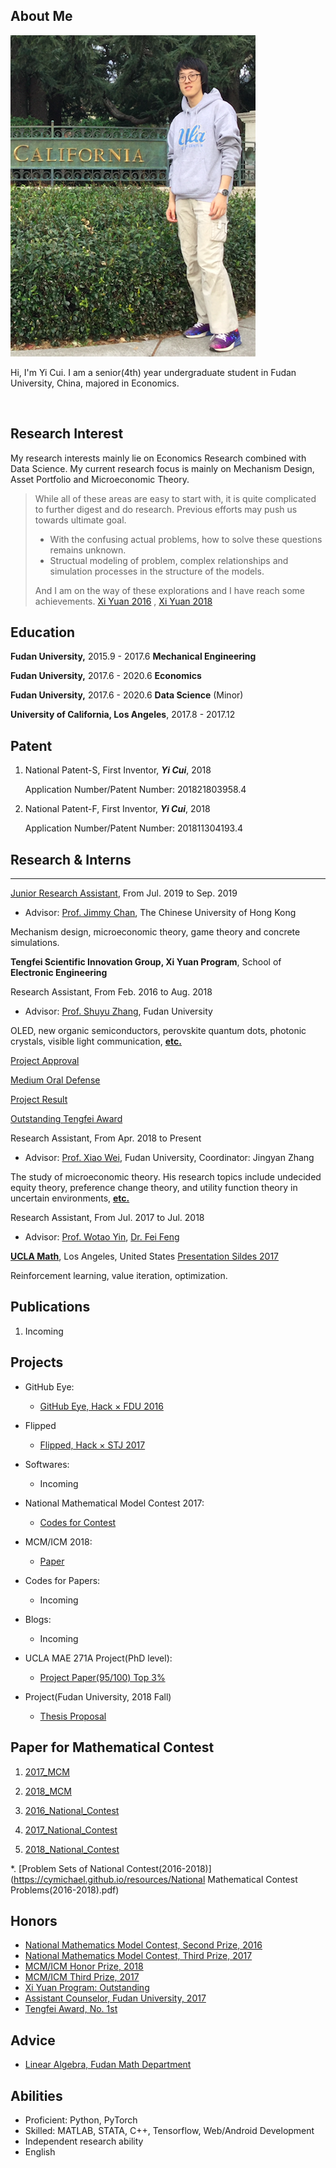 ## About Me

<img class="profile-picture" src="self1.jpg">

Hi, I'm Yi Cui. I am a senior(4th) year undergraduate student in Fudan University, China, majored in Economics. 

<br>

## Research Interest

My research interests mainly lie on Economics Research combined with Data Science. My current research focus is mainly on Mechanism Design, Asset Portfolio and Microeconomic Theory. 

> While all of these areas are easy to start with, it is quite complicated to further digest and do research. Previous efforts may push us towards ultimate goal.
> - With the confusing actual problems, how to solve these questions remains unknown.
> - Structual modeling of problem, complex relationships and simulation processes in the structure of the models.
>
> And I am on the way of these explorations and I have reach some achievements. [Xi Yuan 2016](http://www.fdurop.fudan.edu.cn/projDetail.php?gk=6235&sk=7303&st=3) , [Xi Yuan 2018](http://www.fdurop.fudan.edu.cn/projDetail.php?gk=6818&sk=7303&st=1)

## Education

<b>Fudan University,</b> 2015.9 - 2017.6  <b>Mechanical Engineering</b>

<b>Fudan University,</b> 2017.6 - 2020.6  <b>Economics</b>

<b>Fudan University,</b> 2017.6 - 2020.6  <b>Data Science</b> (Minor)

<b>University of California, Los Angeles</b>, 2017.8 - 2017.12

## Patent

1. National Patent-S, First Inventor, ***Yi Cui***, 2018

   Application Number/Patent Number: 201821803958.4

2. National Patent-F, First Inventor, ***Yi Cui***, 2018

   Application Number/Patent Number: 201811304193.4

## Research & Interns

---

[Junior Research Assistant](https://aims.cuhk.edu.hk/converis/portal/Person/97321951?auxfun=&lang=zh_HK), From Jul. 2019 to Sep. 2019

- Advisor: [Prof. Jimmy Chan](https://jimmyhingchan.weebly.com/), The Chinese University of Hong Kong

Mechanism design, microeconomic theory, game theory and concrete simulations.



<b>Tengfei Scientific Innovation Group, Xi Yuan Program</b>, School of **Electronic Engineering**

Research Assistant, From Feb. 2016 to Aug. 2018

- Advisor: [Prof. Shuyu Zhang](http://www.it.fudan.edu.cn/data/view/1187), Fudan University

OLED, new organic semiconductors, perovskite quantum dots, photonic crystals, visible light communication, <b>[etc.](http://www.it.fudan.edu.cn/En/Data/View/1961)</b> 

[Project Approval](http://www.fdcollege.fudan.edu.cn/tfcollege/98/f8/c7550a104696/page.htm)

[Medium Oral Defense](https://mp.weixin.qq.com/s/K2EBv3vt8iOUlw4TRHK4Rg)

[Project Result](https://mp.weixin.qq.com/s/aCEUwctWMN2SiWNSwq9tDQ)

[Outstanding Tengfei Award](http://www.fdcollege.fudan.edu.cn/_upload/article/files/37/cb/ff787aee4a29afd56aeefb8ccce2/59594abd-692e-4383-ae25-858c6ff87fbb.pdf)



Research Assistant, From Apr. 2018 to Present

- Advisor:  [Prof. Xiao Wei](http://www.econ.fudan.edu.cn/teacherdetail.php?tid=209), Fudan University, Coordinator: Jingyan Zhang

The study of microeconomic theory. His research topics include undecided equity theory, preference change theory, and utility function theory in uncertain environments, <b>[etc.](http://www.econ.fudan.edu.cn/teacherdetail.php?tid=209)</b>



Research Assistant, From Jul. 2017 to Jul. 2018
- Advisor: [Prof. Wotao Yin](http://www.math.ucla.edu/~wotaoyin/), [Dr. Fei Feng](http://www.math.ucla.edu/~fei.feng/)

<b>[UCLA Math](https://www.math.ucla.edu)</b>, Los Angeles, United States  [Presentation Sildes 2017](https://cymichael.github.io/resources/Reinforcement_learning.pdf)

Reinforcement learning, value iteration, optimization.

## Publications

1. Incoming



## Projects
- GitHub Eye: 
    - [GitHub Eye, Hack × FDU 2016](https://github.com/cyMichael/GithubEye)
- Flipped
    - [Flipped, Hack × STJ 2017](https://github.com/cyMichael/Flipped-1)
- Softwares: 
    - Incoming
- National Mathematical Model Contest 2017:
    - [Codes for Contest](https://github.com/cyMichael/Mathematical-Modeling-of-2017)
- MCM/ICM 2018:
    - [Paper](https://cymichael.github.io/resources/87843_2018MCM_YiCui.pdf)
- Codes for Papers:
    - Incoming
- Blogs:
  - Incoming
- UCLA MAE 271A Project(PhD level):
  - [Project Paper(95/100) Top 3%](https://cymichael.github.io/resources/Final_Project_UCLA_MAE271A.pdf)

- Project(Fudan University, 2018 Fall)
  - [Thesis Proposal](https://cyMichael.github.io/resources/Thesis_Proposal.pdf)

## Paper for Mathematical Contest

1. [2017_MCM](https://cymichael.github.io/resources/55238_2017MCM_YiCui.pdf)

2. [2018_MCM](https://cymichael.github.io/resources/87843_2018MCM_YiCui.pdf)

3. [2016_National_Contest]()

4. [2017_National_Contest](https://cymichael.github.io/resources/A201709001057_National_YiCui_2017.pdf)

5. [2018_National_Contest](https://cymichael.github.io/resources/A201809001088_National_YiCui_2018.pdf)

*. [Problem Sets of National Contest(2016-2018)](https://cymichael.github.io/resources/National Mathematical Contest Problems(2016-2018).pdf)

## Honors

- [National Mathematics Model Contest, Second Prize, 2016](http://www.fdcollege.fudan.edu.cn/b5/9e/c9395a112030/page.htm)
- [National Mathematics Model Contest, Third Prize, 2017](http://www.jwc.fudan.edu.cn/13/20/c9395a135968/page.htm)
- [MCM/ICM Honor Prize, 2018](https://cymichael.github.io/resources/A201809001088_National_YiCui_2018.pdf)
- [MCM/ICM Third Prize, 2017](55238_2017MCM.pdf)
- [Xi Yuan Program: Outstanding](http://www.fdurop.fudan.edu.cn/projDetail.php?gk=6235&sk=7303&st=3)
- [Assistant Counselor, Fudan University, 2017](http://www.stuaff.fudan.edu.cn/cf/b6/c10070a118710/page.htm)
- [Tengfei Award, No. 1st](http://www.fdcollege.fudan.edu.cn/_upload/article/files/37/cb/ff787aee4a29afd56aeefb8ccce2/59594abd-692e-4383-ae25-858c6ff87fbb.pdf)



## Advice

- [Linear Algebra, Fudan Math Department](https://www.cnblogs.com/torsor/p/10292081.html)

## Abilities

- Proficient: Python, PyTorch
- Skilled: MATLAB, STATA, C++, Tensorflow, Web/Android Development
- Independent research ability
- English
  <br>
